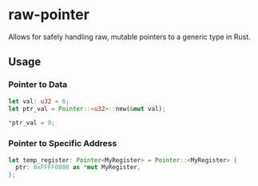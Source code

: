 # raw-pointer

Allows for safely handling raw, mutable pointers to a generic type in Rust.

## Usage

### Pointer to Data
```rust
let val: u32 = 6;
let ptr_val = Pointer::<u32>::new(&mut val);

*ptr_val = 9;
```

### Pointer to Specific Address
```rust
let temp_register: Pointer<MyRegister> = Pointer::<MyRegister> {
  ptr: 0xFFFF0000 as *mut MyRegister,
};
```
